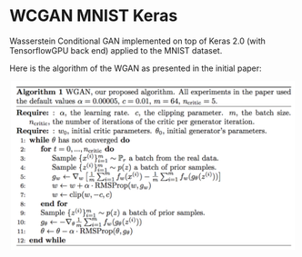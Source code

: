 # WCGAN MNIST Keras
Wasserstein Conditional GAN implemented on top of Keras 2.0 (with TensorflowGPU back end) applied to the MNIST dataset.

Here is the algorithm of the WGAN as presented in the initial paper:


<p align="center">
<img src="WCGAN_algo.png" alt="MNIST dataset" width="500"/>
</p>
